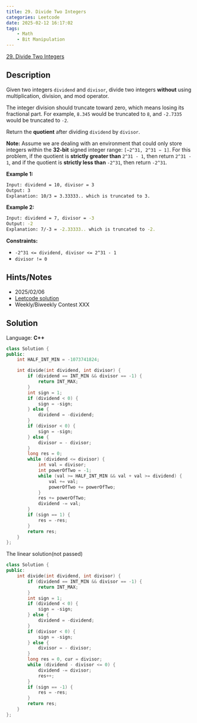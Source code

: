 ```yaml
---
title: 29. Divide Two Integers
categories: Leetcode
date: 2025-02-12 16:17:02
tags:
    - Math
    - Bit Manipulation
---
```


[29. Divide Two Integers](https://leetcode.com/problems/divide-two-integers/description/?envType=company&envId=facebook&favoriteSlug=facebook-three-months)

## Description

Given two integers `dividend` and `divisor`, divide two integers **without**  using multiplication, division, and mod operator.

The integer division should truncate toward zero, which means losing its fractional part. For example, `8.345` would be truncated to `8`, and `-2.7335` would be truncated to `-2`.

Return the **quotient**  after dividing `dividend` by `divisor`.

**Note:** Assume we are dealing with an environment that could only store integers within the **32-bit**  signed integer range: `[−2^31, 2^31 − 1]`. For this problem, if the quotient is **strictly greater than**  `2^31 - 1`, then return `2^31 - 1`, and if the quotient is **strictly less than**  `-2^31`, then return `-2^31`.

**Example 1:**

```bash
Input: dividend = 10, divisor = 3
Output: 3
Explanation: 10/3 = 3.33333.. which is truncated to 3.
```

**Example 2:**

```bash
Input: dividend = 7, divisor = -3
Output: -2
Explanation: 7/-3 = -2.33333.. which is truncated to -2.
```

**Constraints:**

- `-2^31 <= dividend, divisor <= 2^31 - 1`
- `divisor != 0`

## Hints/Notes

- 2025/02/06
- [Leetcode solution](https://leetcode.com/problems/divide-two-integers/editorial/?envType=company&envId=facebook&favoriteSlug=facebook-three-months)
- Weekly/Biweekly Contest XXX

## Solution

Language: **C++**

```C++
class Solution {
public:
    int HALF_INT_MIN = -1073741824;

    int divide(int dividend, int divisor) {
        if (dividend == INT_MIN && divisor == -1) {
            return INT_MAX;
        }
        int sign = 1;
        if (dividend < 0) {
            sign = -sign;
        } else {
            dividend = -dividend;
        }
        if (divisor < 0) {
            sign = -sign;
        } else {
            divisor = - divisor;
        }
        long res = 0;
        while (dividend <= divisor) {
            int val = divisor;
            int powerOfTwo = -1;
            while (val >= HALF_INT_MIN && val + val >= dividend) {
                val += val;
                powerOfTwo += powerOfTwo;
            }
            res += powerOfTwo;
            dividend -= val;
        }
        if (sign == 1) {
            res = -res;
        }
        return res;
    }
};
```

The linear solution(not passed)

```C++
class Solution {
public:
    int divide(int dividend, int divisor) {
        if (dividend == INT_MIN && divisor == -1) {
            return INT_MAX;
        }
        int sign = 1;
        if (dividend < 0) {
            sign = -sign;
        } else {
            dividend = -dividend;
        }
        if (divisor < 0) {
            sign = -sign;
        } else {
            divisor = - divisor;
        }
        long res = 0, cur = divisor;
        while (dividend - divisor <= 0) {
            dividend -= divisor;
            res++;
        }
        if (sign == -1) {
            res = -res;
        }
        return res;
    }
};
```
